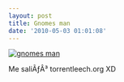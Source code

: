 ```yaml
---
layout: post
title: Gnomes man
date: '2010-05-03 01:01:08'
---
```



[![](http://carlos.debianchile.cl/wp-content/uploads/2010/05/Screenshot2.png "gnomes man")](http://carlos.debianchile.cl/wp-content/uploads/2010/05/Screenshot2.png)

Me saliÃƒÂ³ torrentleech.org XD


